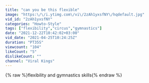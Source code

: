 ```yaml
---
title: "can you be this flexible"
image: "https:\/\/i.ytimg.com\/vi\/2zAh1yxsfNY\/hqdefault.jpg"
vid_id: "2zAh1yxsfNY"
categories: "Howto-Style"
tags: ["flexibility","circus","gymnastics"]
date: "2021-12-22T10:42:02+03:00"
vid_date: "2021-04-25T10:24:25Z"
duration: "PT35S"
viewcount: "104"
likeCount: "5"
dislikeCount: ""
channel: "Viral Kings"
---
```

{% raw %}flexibility and gymnastics skills{% endraw %}
